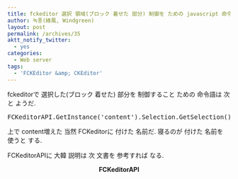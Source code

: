 ```yaml
---
title: fckeditor 選択 領域(ブロック 着せた 部分) 制御を ための javascript 命令
author: 녹풍(綠風, Windgreen)
layout: post
permalink: /archives/35
aktt_notify_twitter:
  - yes
categories:
  - Web server
tags:
  - 'FCKEditor &amp; CKEditor'
---
```

fckeditorで 選択した(ブロック 着せた) 部分を 制御すること ための 命令語は 次と ようだ.

<pre class="brush: jscript;" title="code">FCKeditorAPI.GetInstance(&#039;content&#039;).Selection.GetSelection()</pre>

上で content増えた 当然 FCKeditorに 付けた 名前だ. 寝るのが 付けた 名前を 使うと する.

FCKeditorAPIに 大韓 説明は 次 文書を 参考すれば なる.

<p style="text-align: center;">
  <strong> FCKeditorAPI</strong>
</p>